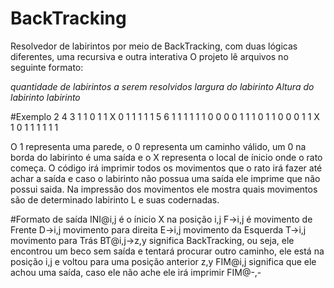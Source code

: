 # BackTracking
Resolvedor de labirintos por meio de BackTracking, com duas lógicas diferentes, uma recursiva e outra interativa
O projeto lê arquivos no seguinte formato:

*quantidade de labirintos a serem resolvidos*
*largura do labirinto* *Altura do labirinto*
*labirinto*
 
#Exemplo
2
4 3
1 1 0 1
1 X 0 1
1 1 1 1
5 6
1 1 1 1 1
1 0 0 0 0
1 1 1 0 1
1 0 0 0 1
1 X 1 0 1
1 1 1 1 1

O 1 representa uma parede, o 0 representa um caminho válido, um 0 na borda do labirinto é uma saída e o X representa o local de ínicio onde o rato começa.
O código irá imprimir todos os movimentos que o rato irá fazer até achar a saída e caso o labirinto não possua uma saída ele imprime que não possui saida.
Na impressão dos movimentos ele mostra quais movimentos são de determinado labirinto L e suas codernadas. 

#Formato de saída
INI@i,j é o ínicio X na posição i,j 
F->i,j é movimento de Frente 
D->i,j movimento para direita 
E->i,j movimento da Esquerda 
T->i,j movimento para Trás 
BT@i,j->z,y significa BackTracking, ou seja, ele encontrou um beco sem saída e tentará procurar outro caminho, ele está na posição i,j e voltou para uma posição anterior z,y
FIM@i,j significa que ele achou uma saída, caso ele não ache ele irá imprimir FIM@-,-
